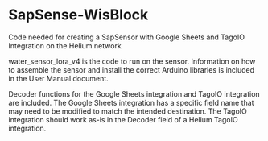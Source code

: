 # SapSense-WisBlock
Code needed for creating a SapSensor with Google Sheets and TagoIO Integration on the Helium network

water_sensor_lora_v4 is the code to run on the sensor. 
Information on how to assemble the sensor and install the correct Arduino libraries
is included in the User Manual document.

Decoder functions for the Google Sheets integration and TagoIO integration are included.
The Google Sheets integration has a specific field name that may need to be modified to match
the intended destination. The TagoIO integration should work as-is in the Decoder field of a 
Helium TagoIO integration.
